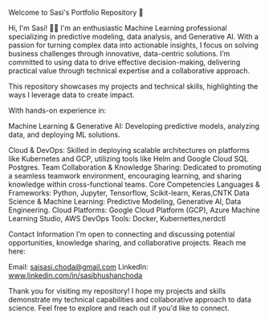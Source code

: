 Welcome to Sasi's Portfolio Repository 👋

Hi, I'm Sasi! 👨‍💻
I'm an enthusiastic Machine Learning professional specializing in predictive modeling, data analysis, and Generative AI. With a passion for turning complex data into actionable insights, I focus on solving business challenges through innovative, data-centric solutions. I’m committed to using data to drive effective decision-making, delivering practical value through technical expertise and a collaborative approach.

This repository showcases my projects and technical skills, highlighting the ways I leverage data to create impact.


With hands-on experience in:

Machine Learning & Generative AI: Developing predictive models, analyzing data, and deploying ML solutions.

Cloud & DevOps: Skilled in deploying scalable architectures on platforms like Kubernetes and GCP, utilizing tools like Helm and Google Cloud SQL Postgres.
Team Collaboration & Knowledge Sharing: Dedicated to promoting a seamless teamwork environment, encouraging learning, and sharing knowledge within cross-functional teams.
Core Competencies
Languages & Frameworks: Python, Jupyter, Tensorflow, Scikit-learn, Keras,CNTK
Data Science & Machine Learning: Predictive Modeling, Generative AI, Data Engineering.
Cloud Platforms: Google Cloud Platform (GCP), Azure Machine Learning Studio, AWS 
DevOps Tools: Docker, Kubernettes,nerdctl

Contact Information
I’m open to connecting and discussing potential opportunities, knowledge sharing, and collaborative projects. Reach me here:

Email: saisasi.choda@gmail.com
LinkedIn: www.linkedin.com/in/sasibhushanchoda

Thank you for visiting my repository! I hope my projects and skills demonstrate my technical capabilities and collaborative approach to data science. Feel free to explore and reach out if you'd like to connect.
